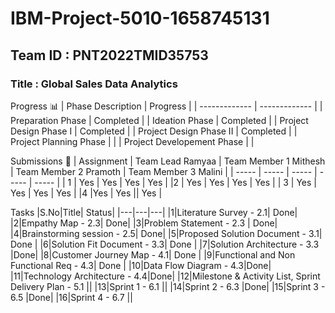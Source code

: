 # IBM-Project-5010-1658745131 
## Team ID : PNT2022TMID35753

### Title : Global Sales Data Analytics
Progress 📊
| Phase Description  | Progress |
| ------------- | ------------- |
| Preparation Phase  | Completed  |
| Ideation Phase  | Completed |
| Project Design Phase I | Completed |
| Project Design Phase II | Completed |
| Project Planning Phase  | |
| Project Developement Phase | |

Submissions
👤
| Assignment  | Team Lead Ramyaa | Team Member 1 Mithesh | Team Member 2 Pramoth | Team Member 3 Malini |
| ----- | ----- | ----- | ----- | ----- |
| 1 | Yes | Yes | Yes | Yes |
|2 | Yes | Yes | Yes | Yes |
| 3 | Yes | Yes | Yes | Yes |
|4 |Yes | Yes || Yes |

Tasks
|S.No|Title| Status|
|---|---|---|
|1|Literature Survey - 2.1| Done|
|2|Empathy Map - 2.3| Done|
|3|Problem Statement - 2.3 | Done|
|4|Brainstorming session - 2.5| Done|
|5|Proposed Solution Document - 3.1| Done |
|6|Solution Fit Document - 3.3| Done |
|7|Solution Architecture - 3.3 |Done|
|8|Customer Journey Map - 4.1| Done |
|9|Functional and Non Functional Req - 4.3| Done |
|10|Data Flow Diagram - 4.3|Done| 
|11|Technology Architecture - 4.4|Done|
|12|Milestone & Activity List, Sprint Delivery Plan - 5.1 ||
|13|Sprint 1 - 6.1 ||
|14|Sprint 2 - 6.3 |Done|
|15|Sprint 3 - 6.5 |Done|
|16|Sprint 4 - 6.7 ||



